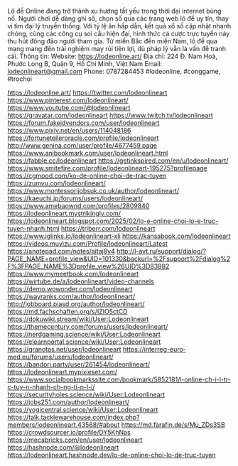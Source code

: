 Lô đề Online đang trở thành xu hướng tất yếu trong thời đại internet bùng nổ. Người chơi dễ dàng ghi số, chọn số qua các trang web lô đề uy tín, thay vì tìm đại lý truyền thống. Với tỷ lệ ăn hấp dẫn, kết quả xổ số cập nhật nhanh chóng, cùng các công cụ soi cầu hiện đại, hình thức cá cược trực tuyến này thu hút đông đảo người tham gia. Từ miền Bắc đến miền Nam, lô đề qua mạng mang đến trải nghiệm may rủi tiện lợi, dù pháp lý vẫn là vấn đề tranh cãi.
Thông tin:
Website: https://lodeonline.art/
Địa chỉ: 224 Đ. Nam Hoà, Phước Long B, Quận 9, Hồ Chí Minh, Việt Nam
Email: lodeonlineart@gmail.com
Phone: 0787284453
#lodeonline, #conggame, #trochoi

https://lodeonline.art/
https://twitter.com/lodeonlineart
https://www.pinterest.com/lodeonlineart/
https://www.youtube.com/@lodeonlineart
https://gravatar.com/lodeonlineart
https://www.twitch.tv/lodeonlineart
https://forum.fakeidvendors.com/user/lodeonlineart
https://www.pixiv.net/en/users/114048186
https://fortunetelleroracle.com/profile/lodeonlineart
http://www.genina.com/user/profile/4677459.page
https://www.anibookmark.com/user/lodeonlineart.html
https://fabble.cc/lodeonlineart
https://getinkspired.com/en/u/lodeonlineart/
https://www.smitefire.com/profile/lodeonlineart-195275?profilepage
https://cgmood.com/ko-de-online-choi-de-trac-tuyen
https://zumvu.com/lodeonlineart/
https://www.montessorijobsuk.co.uk/author/lodeonlineart/
https://kaeuchi.jp/forums/users/lodeonlineart/
https://www.amebaownd.com/profiles/2809840
https://lodeonlineart.mystrikingly.com/
https://lodeonlineart.blogspot.com/2025/02/lo-e-online-choi-lo-e-truc-tuyen-nhanh.html
https://triberr.com/lodeonlineart
https://www.iglinks.io/lodeonlineart-xli
https://kansabook.com/lodeonlineart
https://videos.muvizu.com/Profile/lodeonlineart/Latest
https://anotepad.com/notes/aitaj8y4
http://l-avt.ru/support/dialog/?PAGE_NAME=profile_view&UID=101330&backurl=%2Fsupport%2Fdialog%2F%3FPAGE_NAME%3Dprofile_view%26UID%3D83982
https://www.mymeetbook.com/lodeonlineart
https://wirtube.de/a/lodeonlineart/video-channels
https://demo.wowonder.com/lodeonlineart
https://wayranks.com/author/lodeonlineart/
http://jobboard.piasd.org/author/lodeonlineart/
https://md.fachschaften.org/s/IZIO5ctCD
https://dokuwiki.stream/wiki/User:Lodeonlineart
https://themecentury.com/forums/users/lodeonlineart/
https://nerdgaming.science/wiki/User:Lodeonlineart
https://elearnportal.science/wiki/User:Lodeonlineart
https://granotas.net/user/lodeonlineart
https://interreg-euro-med.eu/forums/users/lodeonlineart/
https://bandori.party/user/261454/lodeonlineart/
https://lodeonlineart.mypixieset.com/
https://www.socialbookmarkssite.com/bookmark/5852181/l-online-ch-i-l-tr-c-tuy-n-nhanh-ch-ng-ti-n-l-i/
https://securityholes.science/wiki/User:Lodeonlineart
https://jobs251.com/author/lodeonlineart/
https://yogicentral.science/wiki/User:Lodeonlineart
https://talk.tacklewarehouse.com/index.php?members/lodeonlineart.43568/#about
https://md.farafin.de/s/Mu_ZDs3SB
https://crowdsourcer.io/profile/DY5KhNas
https://mecabricks.com/en/user/lodeonlineart
https://hashnode.com/@lodeonlineart
https://lodeonlineart.hashnode.dev/lo-de-online-choi-lo-de-truc-tuyen
